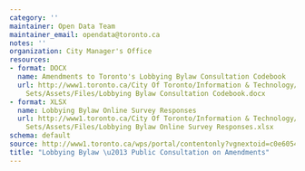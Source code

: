 ```yaml
---
category: ''
maintainer: Open Data Team
maintainer_email: opendata@toronto.ca
notes: ''
organization: City Manager's Office
resources:
- format: DOCX
  name: Amendments to Toronto's Lobbying Bylaw Consultation Codebook
  url: http://www1.toronto.ca/City Of Toronto/Information & Technology/Open Data/Data
    Sets/Assets/Files/Lobbying Bylaw Consultation Codebook.docx
- format: XLSX
  name: Lobbying Bylaw Online Survey Responses
  url: http://www1.toronto.ca/City Of Toronto/Information & Technology/Open Data/Data
    Sets/Assets/Files/Lobbying Bylaw Online Survey Responses.xlsx
schema: default
source: http://www1.toronto.ca/wps/portal/contentonly?vgnextoid=c0e60541910a3510VgnVCM10000071d60f89RCRD&vgnextchannel=1a66e03bb8d1e310VgnVCM10000071d60f89RCRD
title: "Lobbying Bylaw \u2013 Public Consultation on Amendments"
---
```

